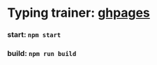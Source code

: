 # Typing trainer: [ghpages](https://sidorovmaxim.github.io/typing-trainer/)

### start: `npm start`

### build: `npm run build`
